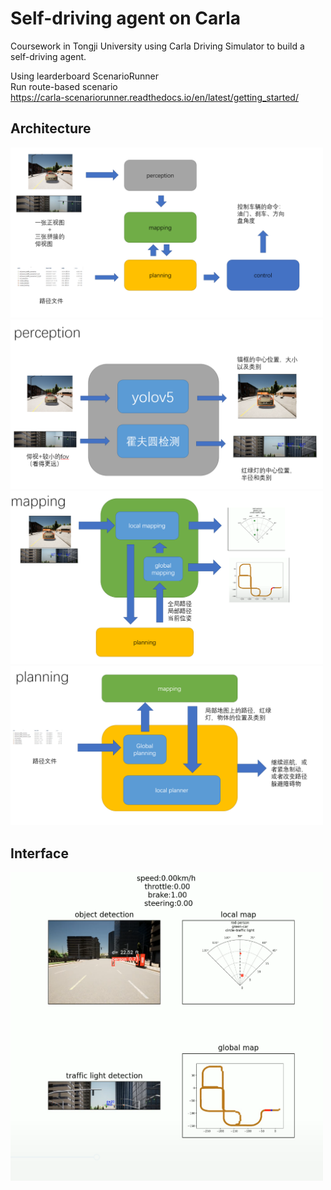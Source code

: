 

# Self-driving agent on Carla

Coursework in Tongji University using Carla Driving Simulator to build a self-driving agent.  

Using learderboard ScenarioRunner  
Run route-based scenario  
https://carla-scenariorunner.readthedocs.io/en/latest/getting_started/  


## Architecture 
<img src="https://github.com/txff99/myagent/blob/main/demo/architecture.png" width="500px">  
<img src="https://github.com/txff99/myagent/blob/main/demo/perception.png" width="500px">  
<img src="https://github.com/txff99/myagent/blob/main/demo/mapping.png" width="500px">  
<img src="https://github.com/txff99/myagent/blob/main/demo/planning.png" width="500px">   

## Interface   
<img src="https://github.com/txff99/myagent/blob/main/demo/interface.png" width="500px">  
